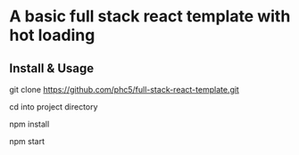 # A basic full stack react template with hot loading

## Install & Usage

git clone https://github.com/phc5/full-stack-react-template.git

cd into project directory

npm install

npm start